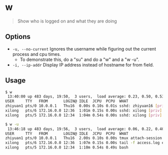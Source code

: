# w

> Show who is logged on and what they are doing

## Options

- `-u, --no-current` Ignores the username while figuring out the current process and cpu times.
    - To demonstrate this, do a "su" and do a "w" and a "w -u".
- `-i, --ip-addr` Display IP address instead of hostname for from field.

## Usage

```bash
$ w
 13:40:00 up 483 days, 19:50,  3 users,  load average: 0.23, 0.50, 0.53
USER     TTY   FROM       LOGIN@ IDLE  JCPU  PCPU  WHAT
zhiyuan1 pts/0 10.0.0.1   Thu16  0.00s 0.10s 0.01s sshd: zhiyuan16 [priv]
xilong   pts/6 172.16.0.0 12:36  1:01m 0.15s 0.00s sshd: xilong [priv]
xilong   pts/5 172.16.0.0 12:34  1:04m 0.54s 0.00s sshd: xilong [priv]
```

```bash
$ w -u
 13:46:18 up 483 days, 19:56,  3 users,  load average: 0.06, 0.22, 0.40
USER     TTY   FROM       LOGIN@ IDLE  JCPU  PCPU  WHAT
zhiyuan1 pts/0 10.0.0.1   Thu16  2.00s 0.10s 0.00s tmux attach-session -t 0
xilong   pts/6 172.16.0.0 12:36  1:07m 0.15s 0.00s tail -f access.log error.log
xilong   pts/5 172.16.0.0 12:34  1:10m 0.54s 0.49s bash
```
